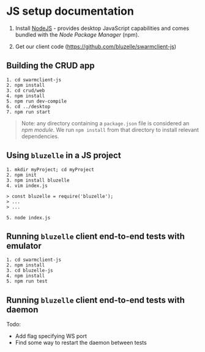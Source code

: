 # JS setup documentation

1. Install [NodeJS](https://nodejs.org/en/download/package-manager/) - provides desktop JavaScript capabilities and comes bundled with the *Node Package Manager* (npm).

2. Get our client code (https://github.com/bluzelle/swarmclient-js)


## Building the CRUD app

```
1. cd swarmclient-js
2. npm install
3. cd crud/web
4. npm install
5. npm run dev-compile
6. cd ../desktop
7. npm run start
```

> Note: any directory containing a `package.json` file is considered an *npm module*. We run `npm install` from that directory to install relevant dependencies.


## Using `bluzelle` in a JS project

```
1. mkdir myProject; cd myProject
2. npm init
3. npm install bluzelle
4. vim index.js

> const bluzelle = require('bluzelle');
> ...
> ...

5. node index.js
```


## Running `bluzelle` client end-to-end tests with emulator

```
1. cd swarmclient-js
2. npm install
3. cd bluzelle-js
4. npm install
5. npm run test
```


## Running `bluzelle` client end-to-end tests with daemon

Todo: 
- Add flag specifying WS port
- Find some way to restart the daemon between tests